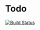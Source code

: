 # Todo
[![Build Status](https://travis-ci.org/sathya1431994/Todo.svg?branch=master)](https://travis-ci.org/sathya1431994/Todo)
